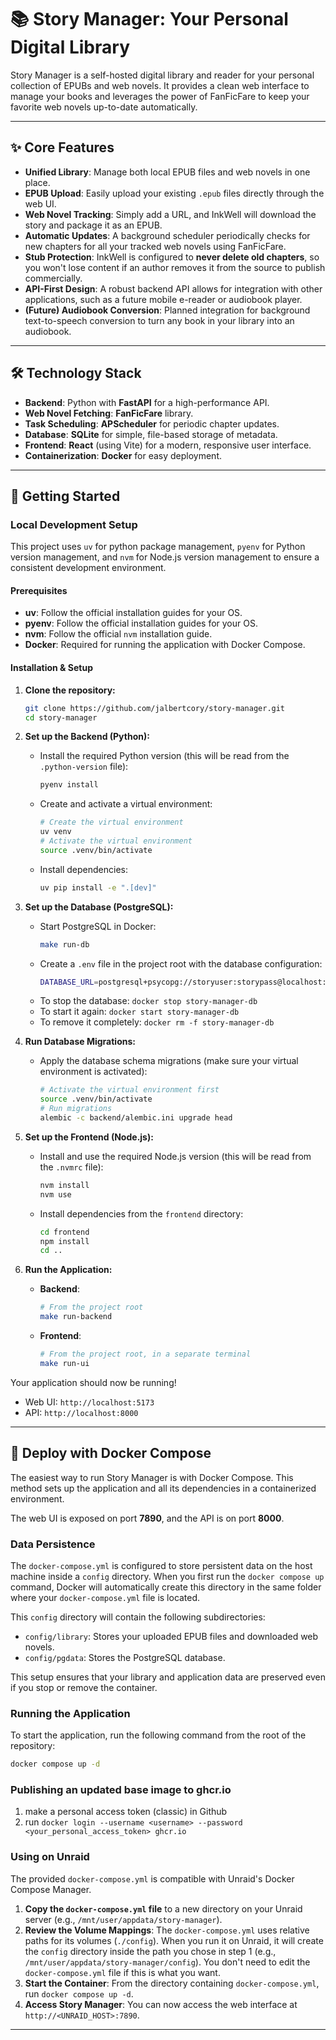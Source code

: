 # 📚 Story Manager: Your Personal Digital Library

Story Manager is a self-hosted digital library and reader for your personal collection of EPUBs and web novels. It provides a clean web interface to manage your books and leverages the power of FanFicFare to keep your favorite web novels up-to-date automatically.



---

## ✨ Core Features

* **Unified Library**: Manage both local EPUB files and web novels in one place.
* **EPUB Upload**: Easily upload your existing `.epub` files directly through the web UI.
* **Web Novel Tracking**: Simply add a URL, and InkWell will download the story and package it as an EPUB.
* **Automatic Updates**: A background scheduler periodically checks for new chapters for all your tracked web novels using FanFicFare.
* **Stub Protection**: InkWell is configured to **never delete old chapters**, so you won't lose content if an author removes it from the source to publish commercially.
* **API-First Design**: A robust backend API allows for integration with other applications, such as a future mobile e-reader or audiobook player.
* **(Future) Audiobook Conversion**: Planned integration for background text-to-speech conversion to turn any book in your library into an audiobook.

---

## 🛠️ Technology Stack

* **Backend**: Python with **FastAPI** for a high-performance API.
* **Web Novel Fetching**: **FanFicFare** library.
* **Task Scheduling**: **APScheduler** for periodic chapter updates.
* **Database**: **SQLite** for simple, file-based storage of metadata.
* **Frontend**: **React** (using Vite) for a modern, responsive user interface.
* **Containerization**: **Docker** for easy deployment.

---

## 🚀 Getting Started

### Local Development Setup

This project uses `uv` for python package management, `pyenv` for Python version management, and `nvm` for Node.js version management to ensure a consistent development environment.

#### Prerequisites

*   **uv**: Follow the official installation guides for your OS.
*   **pyenv**: Follow the official installation guides for your OS.
*   **nvm**: Follow the official `nvm` installation guide.
*   **Docker**: Required for running the application with Docker Compose.

#### Installation & Setup

1.  **Clone the repository:**
    ```bash
    git clone https://github.com/jalbertcory/story-manager.git
    cd story-manager
    ```

2.  **Set up the Backend (Python):**
    *   Install the required Python version (this will be read from the `.python-version` file):
        ```bash
        pyenv install
        ```
    *   Create and activate a virtual environment:
        ```bash
        # Create the virtual environment
        uv venv
        # Activate the virtual environment
        source .venv/bin/activate
        ```
    *   Install dependencies:
        ```bash
        uv pip install -e ".[dev]"
        ```

3.  **Set up the Database (PostgreSQL):**
    *   Start PostgreSQL in Docker:
        ```bash
        make run-db
        ```
    *   Create a `.env` file in the project root with the database configuration:
        ```bash
        DATABASE_URL=postgresql+psycopg://storyuser:storypass@localhost:5432/story_manager
        ```
    *   To stop the database: `docker stop story-manager-db`
    *   To start it again: `docker start story-manager-db`
    *   To remove it completely: `docker rm -f story-manager-db`

4.  **Run Database Migrations:**
    *   Apply the database schema migrations (make sure your virtual environment is activated):
        ```bash
        # Activate the virtual environment first
        source .venv/bin/activate
        # Run migrations
        alembic -c backend/alembic.ini upgrade head
        ```

5.  **Set up the Frontend (Node.js):**
    *   Install and use the required Node.js version (this will be read from the `.nvmrc` file):
        ```bash
        nvm install
        nvm use
        ```
    *   Install dependencies from the `frontend` directory:
        ```bash
        cd frontend
        npm install
        cd ..
        ```

6.  **Run the Application:**
    *   **Backend**:
        ```bash
        # From the project root
        make run-backend
        ```
    *   **Frontend**:
        ```bash
        # From the project root, in a separate terminal
        make run-ui
        ```

Your application should now be running!
*   Web UI: `http://localhost:5173`
*   API: `http://localhost:8000`

---

## 🐋 Deploy with Docker Compose

The easiest way to run Story Manager is with Docker Compose. This method sets up the application and all its dependencies in a containerized environment.

The web UI is exposed on port **7890**, and the API is on port **8000**.

### Data Persistence

The `docker-compose.yml` is configured to store persistent data on the host machine inside a `config` directory. When you first run the `docker compose up` command, Docker will automatically create this directory in the same folder where your `docker-compose.yml` file is located.

This `config` directory will contain the following subdirectories:
*   `config/library`: Stores your uploaded EPUB files and downloaded web novels.
*   `config/pgdata`: Stores the PostgreSQL database.

This setup ensures that your library and application data are preserved even if you stop or remove the container.

### Running the Application

To start the application, run the following command from the root of the repository:
```bash
docker compose up -d
```

### Publishing an updated base image to ghcr.io
1. make a personal access token (classic) in Github
2. run `docker login --username <username> --password <your_personal_access_token> ghcr.io`

### Using on Unraid

The provided `docker-compose.yml` is compatible with Unraid's Docker Compose Manager.

1.  **Copy the `docker-compose.yml` file** to a new directory on your Unraid server (e.g., `/mnt/user/appdata/story-manager`).
2.  **Review the Volume Mappings**: The `docker-compose.yml` uses relative paths for its volumes (`./config`). When you run it on Unraid, it will create the `config` directory inside the path you chose in step 1 (e.g., `/mnt/user/appdata/story-manager/config`). You don't need to edit the `docker-compose.yml` file if this is what you want.
3.  **Start the Container**: From the directory containing `docker-compose.yml`, run `docker compose up -d`.
4.  **Access Story Manager**: You can now access the web interface at `http://<UNRAID_HOST>:7890`.

---
